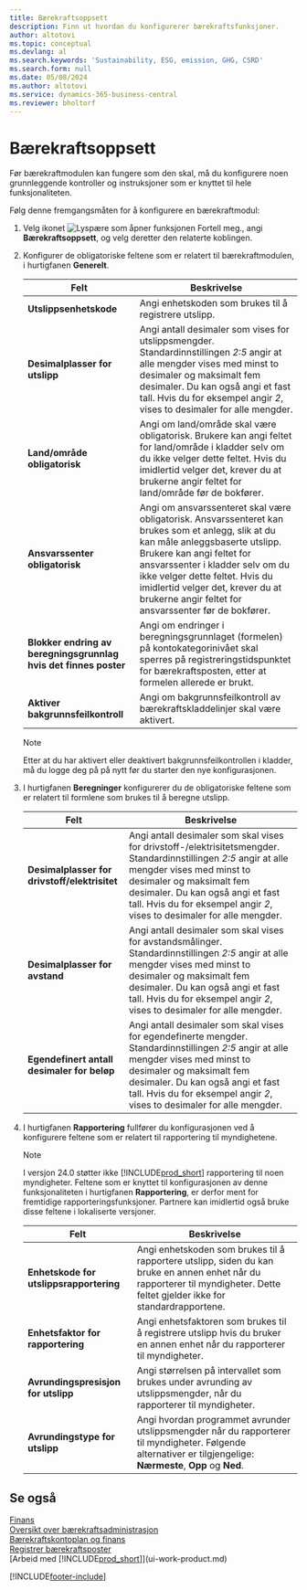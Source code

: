 ```yaml
---
title: Bærekraftsoppsett
description: Finn ut hvordan du konfigurerer bærekraftsfunksjoner.
author: altotovi
ms.topic: conceptual
ms.devlang: al
ms.search.keywords: 'Sustainability, ESG, emission, GHG, CSRD'
ms.search.form: null
ms.date: 05/08/2024
ms.author: altotovi
ms.service: dynamics-365-business-central
ms.reviewer: bholtorf
---
```


# Bærekraftsoppsett

Før bærekraftmodulen kan fungere som den skal, må du konfigurere noen grunnleggende kontroller og instruksjoner som er knyttet til hele funksjonaliteten.

Følg denne fremgangsmåten for å konfigurere en bærekraftmodul:

1. Velg ikonet ![Lyspære som åpner funksjonen Fortell meg.](media/ui-search/search_small.png "Fortell hva du vil gjøre"), angi **Bærekraftsoppsett**, og velg deretter den relaterte koblingen.
2. Konfigurer de obligatoriske feltene som er relatert til bærekraftmodulen, i hurtigfanen **Generelt**.

    | Felt | Beskrivelse |
    |-------|-------------|
    | **Utslippsenhetskode** | Angi enhetskoden som brukes til å registrere utslipp. |
    | **Desimalplasser for utslipp** | Angi antall desimaler som vises for utslippsmengder. Standardinnstillingen *2:5* angir at alle mengder vises med minst to desimaler og maksimalt fem desimaler. Du kan også angi et fast tall. Hvis du for eksempel angir *2*, vises to desimaler for alle mengder. |
    | **Land/område obligatorisk** | Angi om land/område skal være obligatorisk. Brukere kan angi feltet for land/område i kladder selv om du ikke velger dette feltet. Hvis du imidlertid velger det, krever du at brukerne angir feltet for land/område før de bokfører. |
    | **Ansvarssenter obligatorisk** | Angi om ansvarssenteret skal være obligatorisk. Ansvarssenteret kan brukes som et anlegg, slik at du kan måle anleggsbaserte utslipp. Brukere kan angi feltet for ansvarssenter i kladder selv om du ikke velger dette feltet. Hvis du imidlertid velger det, krever du at brukerne angir feltet for ansvarssenter før de bokfører. |
    | **Blokker endring av beregningsgrunnlag hvis det finnes poster** | Angi om endringer i beregningsgrunnlaget (formelen) på kontokategorinivået skal sperres på registreringstidspunktet for bærekraftsposten, etter at formelen allerede er brukt. |
    | **Aktiver bakgrunnsfeilkontroll** | Angi om bakgrunnsfeilkontroll av bærekraftskladdelinjer skal være aktivert. |

    > [!NOTE]
    > Etter at du har aktivert eller deaktivert bakgrunnsfeilkontrollen i kladder, må du logge deg på på nytt før du starter den nye konfigurasjonen.

3. I hurtigfanen **Beregninger** konfigurerer du de obligatoriske feltene som er relatert til formlene som brukes til å beregne utslipp.

    | Felt | Beskrivelse |
    |-------|-------------|
    | **Desimalplasser for drivstoff/elektrisitet** | Angi antall desimaler som skal vises for drivstoff-/elektrisitetsmengder. Standardinnstillingen *2:5* angir at alle mengder vises med minst to desimaler og maksimalt fem desimaler. Du kan også angi et fast tall. Hvis du for eksempel angir *2*, vises to desimaler for alle mengder. |
    | **Desimalplasser for avstand** | Angi antall desimaler som skal vises for avstandsmålinger. Standardinnstillingen *2:5* angir at alle mengder vises med minst to desimaler og maksimalt fem desimaler. Du kan også angi et fast tall. Hvis du for eksempel angir *2*, vises to desimaler for alle mengder. |
    | **Egendefinert antall desimaler for beløp** | Angi antall desimaler som skal vises for egendefinerte mengder. Standardinnstillingen *2:5* angir at alle mengder vises med minst to desimaler og maksimalt fem desimaler. Du kan også angi et fast tall. Hvis du for eksempel angir *2*, vises to desimaler for alle mengder. |

4. I hurtigfanen **Rapportering** fullfører du konfigurasjonen ved å konfigurere feltene som er relatert til rapportering til myndighetene.

    > [!NOTE]
    > I versjon 24.0 støtter ikke [!INCLUDE[prod_short](includes/prod_short.md)] rapportering til noen myndigheter. Feltene som er knyttet til konfigurasjonen av denne funksjonaliteten i hurtigfanen **Rapportering**, er derfor ment for fremtidige rapporteringsfunksjoner. Partnere kan imidlertid også bruke disse feltene i lokaliserte versjoner.

    | Felt | Beskrivelse |
    |-------|-------------|
    | **Enhetskode for utslippsrapportering** | Angi enhetskoden som brukes til å rapportere utslipp, siden du kan bruke en annen enhet når du rapporterer til myndigheter. Dette feltet gjelder ikke for standardrapportene. |
    | **Enhetsfaktor for rapportering** | Angi enhetsfaktoren som brukes til å registrere utslipp hvis du bruker en annen enhet når du rapporterer til myndigheter. |
    | **Avrundingspresisjon for utslipp** | Angi størrelsen på intervallet som brukes under avrunding av utslippsmengder, når du rapporterer til myndigheter. |
    | **Avrundingstype for utslipp** | Angi hvordan programmet avrunder utslippsmengder når du rapporterer til myndigheter. Følgende alternativer er tilgjengelige: **Nærmeste**, **Opp** og **Ned**. |

## Se også

[Finans](finance.md)  
[Oversikt over bærekraftsadministrasjon](finance-manage-sustainability.md)  
[Bærekraftskontoplan og finans](finance-sustainability-accounts-ledger.md)  
[Registrer bærekraftsposter](finance-sustainability-journal.md)  
[Arbeid med [!INCLUDE[prod_short](includes/prod_short.md)]](ui-work-product.md)  

[!INCLUDE[footer-include](includes/footer-banner.md)]
